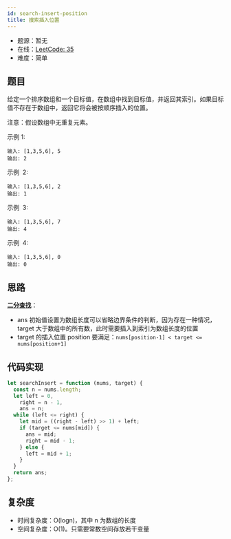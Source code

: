 ```yaml
---
id: search-insert-position
title: 搜索插入位置
---
```


- 题源：暂无
- 在线：[LeetCode: 35](https://leetcode-cn.com/problems/search-insert-position/)
- 难度：简单

## 题目

给定一个排序数组和一个目标值，在数组中找到目标值，并返回其索引。如果目标值不存在于数组中，返回它将会被按顺序插入的位置。

注意：假设数组中无重复元素。

示例 1:

```text
输入: [1,3,5,6], 5
输出: 2
```

示例  2:

```text
输入: [1,3,5,6], 2
输出: 1
```

示例  3:

```text
输入: [1,3,5,6], 7
输出: 4
```

示例  4:

```text
输入: [1,3,5,6], 0
输出: 0
```

## 思路

**[二分查找](/docs/algorithm/2.array/array-skills)**：

- ans 初始值设置为数组长度可以省略边界条件的判断，因为存在一种情况，target 大于数组中的所有数，此时需要插入到索引为数组长度的位置
- target 的插入位置 position 要满足：`nums[position-1] < target <= nums[position+1]`

## 代码实现

```js
let searchInsert = function (nums, target) {
  const n = nums.length;
  let left = 0,
    right = n - 1,
    ans = n;
  while (left <= right) {
    let mid = ((right - left) >> 1) + left;
    if (target <= nums[mid]) {
      ans = mid;
      right = mid - 1;
    } else {
      left = mid + 1;
    }
  }
  return ans;
};
```

## 复杂度

- 时间复杂度：O(logn)，其中 n 为数组的长度
- 空间复杂度：O(1)。只需要常数空间存放若干变量
